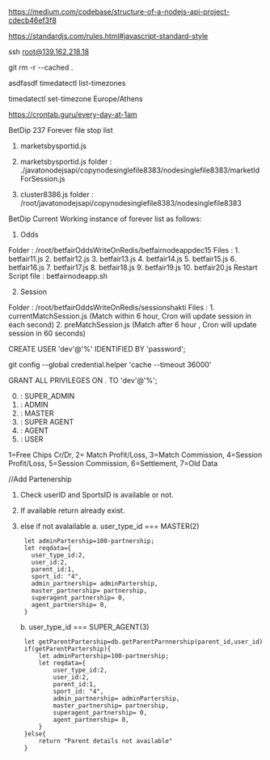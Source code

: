 https://medium.com/codebase/structure-of-a-nodejs-api-project-cdecb46ef3f8


https://standardjs.com/rules.html#javascript-standard-style

ssh root@139.162.218.18

git rm -r --cached .

 asdfasdf
timedatectl list-timezones

timedatectl set-timezone Europe/Athens

https://crontab.guru/every-day-at-1am




BetDip 237 Forever file stop list

1. marketsbysportid.js

2. marketsbysportid.js
    folder : ./javatonodejsapi/copynodesinglefile8383/nodesinglefile8383/marketIdForSession.js

3. cluster8386.js
    folder : /root/javatonodejsapi/copynodesinglefile8383/nodesinglefile8383

BetDip Current Working instance of forever list as follows:

1. Odds

Folder : /root/betfairOddsWriteOnRedis/betfairnodeappdec15
Files : 
    1.  betfair11.js
    2.  betfair12.js
    3.  betfair13.js
    4.  betfair14.js
    5.  betfair15.js
    6.  betfair16.js
    7.  betfair17.js
    8.  betfair18.js
    9.  betfair19.js
    10. betfair20.js
Restart Script file : betfairnodeapp.sh


2. Session 

Folder : /root/betfairOddsWriteOnRedis/sessionshakti
Files : 1. currentMatchSession.js (Match within 6 hour, Cron will update session in each second)
        2. preMatchSession.js (Match after 6 hour , Cron will update session in  60 seconds)


CREATE USER 'dev'@'%' IDENTIFIED BY 'password';

git config --global credential.helper 'cache --timeout 36000'

GRANT ALL PRIVILEGES ON *.* TO 'dev'@'%';


0. : SUPER_ADMIN
1. : ADMIN
2. : MASTER
3. : SUPER AGENT
4. : AGENT
5. : USER 



1=Free Chips Cr/Dr, 
2= Match Profit/Loss, 
3=Match Commission, 
4=Session Profit/Loss, 
5=Session Commission, 
6=Settlement, 
7=Old Data



//Add Partenership

1. Check userID and SportsID is available or not.
2. If available return already exist.
3. else if not avalailable
    a. user_type_id === MASTER(2)
    <!--"user_type_id": "2",
	"user_id": 2,
	"parent_id":1,
	"sport_id": "4",
	"partnership": 70 -->

        let adminPartership=100-partnership;
        let reqdata={
          user_type_id:2,  
          user_id:2,  
          parent_id:1,
          sport_id: "4",
          admin_partnership= adminPartership,
          master_partnership= partnership,
          superagent_partnership= 0,
          agent_partnership= 0,
        }
    b. user_type_id === SUPER_AGENT(3)
    <!-- "user_type_id": "3",
	"user_id": 3,
	"parent_id":2,
	"sport_id": "4",
	"partnership": 50 -->
        let getParentPartership=db.getParentParnnership(parent_id,user_id)
        if(getParentPartership){
            let adminPartership=100-partnership;
            let reqdata={
                user_type_id:2,  
                user_id:2,  
                parent_id:1,
                sport_id: "4",
                admin_partnership= adminPartership,
                master_partnership= partnership,
                superagent_partnership= 0,
                agent_partnership= 0,
            }
        }else{
            return "Parent details not available"
        }